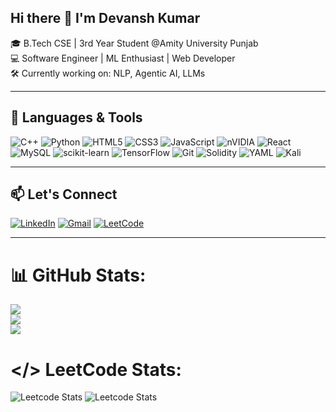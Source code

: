 ## Hi there 👋 I'm Devansh Kumar

🎓 B.Tech CSE | 3rd Year Student @Amity University Punjab <br>
💻 Software Engineer | ML Enthusiast | Web Developer <br>
🛠️ Currently working on: NLP, Agentic AI, LLMs <br>


---

## 🧰 Languages & Tools
![C++](https://img.shields.io/badge/c++-%2300599C.svg?style=for-the-badge&logo=c%2B%2B&logoColor=white)
![Python](https://img.shields.io/badge/python-3670A0?style=for-the-badge&logo=python&logoColor=ffdd54)
![HTML5](https://img.shields.io/badge/html5-%23E34F26.svg?style=for-the-badge&logo=html5&logoColor=white)
![CSS3](https://img.shields.io/badge/css3-%231572B6.svg?style=for-the-badge&logo=css3&logoColor=white)
![JavaScript](https://img.shields.io/badge/javascript-%23323330.svg?style=for-the-badge&logo=javascript&logoColor=%23F7DF1E)
![nVIDIA](https://img.shields.io/badge/cuda-000000.svg?style=for-the-badge&logo=nVIDIA&logoColor=green)
![React](https://img.shields.io/badge/react-%2320232a.svg?style=for-the-badge&logo=react&logoColor=%2361DAFB)
![MySQL](https://img.shields.io/badge/mysql-4479A1.svg?style=for-the-badge&logo=mysql&logoColor=white)
![scikit-learn](https://img.shields.io/badge/scikit--learn-%23F7931E.svg?style=for-the-badge&logo=scikit-learn&logoColor=white)
![TensorFlow](https://img.shields.io/badge/TensorFlow-%23FF6F00.svg?style=for-the-badge&logo=TensorFlow&logoColor=white)
![Git](https://img.shields.io/badge/git-%23F05033.svg?style=for-the-badge&logo=git&logoColor=white)
![Solidity](https://img.shields.io/badge/Solidity-%23363636.svg?style=for-the-badge&logo=solidity&logoColor=white)
![YAML](https://img.shields.io/badge/yaml-%23ffffff.svg?style=for-the-badge&logo=yaml&logoColor=151515)
![Kali](https://img.shields.io/badge/Kali-268BEE?style=for-the-badge&logo=kalilinux&logoColor=white)

---

## 📫 Let's Connect
[![LinkedIn](https://img.shields.io/badge/-LinkedIn-0077B5?style=flat-square&logo=linkedin&logoColor=white)](https://www.linkedin.com/in/devansh-kumar-b2b972261/)
[![Gmail](https://img.shields.io/badge/-Gmail-D14836?style=flat-square&logo=gmail&logoColor=white)](mailto:devanshkumarsaini@gmail.com)
[![LeetCode](https://img.shields.io/badge/-LeetCode-FFA116?style=flat-square&logo=leetcode&logoColor=white)](https://leetcode.com/u/_Dev_04/)

---
# 📊 GitHub Stats:
![](https://github-readme-stats.vercel.app/api?username=Devansh-Kumar-Saini&theme=dark&hide_border=false&include_all_commits=true&count_private=true)<br/>
![](https://nirzak-streak-stats.vercel.app/?user=Devansh-Kumar-Saini&theme=dark&hide_border=false)<br/>
![](https://github-readme-stats.vercel.app/api/top-langs/?username=Devansh-Kumar-Saini&theme=dark&hide_border=false&include_all_commits=true&count_private=true&layout=compact)

<!-- Proudly created with GPRM ( https://gprm.itsvg.in ) -->
# </> LeetCode Stats:
![Leetcode Stats](https://leetcard.jacoblin.cool/_Dev_04)
![Leetcode Stats](https://leetcard.jacoblin.cool/lapor?ext=heatmap/_Dev_04)



